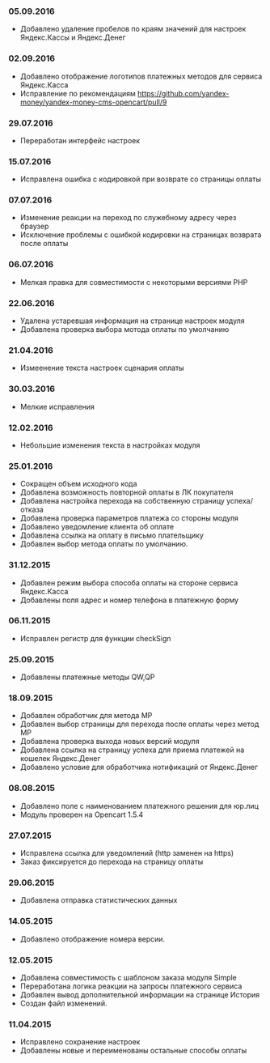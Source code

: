 ### 05.09.2016
* Добавлено удаление пробелов по краям значений для настроек Яндекс.Кассы и Яндекс.Денег

### 02.09.2016
* Добавлено отображение логотипов платежных методов для сервиса Яндекс.Касса
* Исправление по рекомендациям https://github.com/yandex-money/yandex-money-cms-opencart/pull/9

### 29.07.2016
* Переработан интерфейс настроек

### 15.07.2016
* Исправлена ошибка с кодировкой при возврате со страницы оплаты

### 07.07.2016
* Изменение реакции на переход по служебному адресу через браузер
* Исключение проблемы с ошибкой кодировки на страницах возврата после оплаты

### 06.07.2016
* Мелкая правка для совместимости с некоторыми версиями PHP

### 22.06.2016
* Удалена устаревшая информация на странице настроек модуля
* Добавлена проверка выбора мотода оплаты по умолчанию

### 21.04.2016
* Измеенение текста настроек сценария оплаты

### 30.03.2016
* Мелкие исправления

### 12.02.2016
* Небольшие изменения текста в настройках модуля

### 25.01.2016
* Сокращен объем исходного кода
* Добавлена возможность повторной оплаты в ЛК покупателя
* Добавлена настройка перехода на собственную страницу успеха/отказа
* Добавлена проверка параметров платежа со стороны модуля
* Добавлено уведомление клиента об оплате
* Добавлена ссылка на оплату в письмо плательщику 
* Добавлен выбор метода оплаты по умолчанию.

### 31.12.2015
* Добавлен режим выбора способа оплаты на стороне сервиса Яндекс.Касса
* Добавлены поля адрес и номер телефона в платежную форму

### 06.11.2015
* Исправлен регистр для функции checkSign 

### 25.09.2015
* Добавлены платежные методы QW,QP

### 18.09.2015
* Добавлен обработчик для метода MP
* Добавлен выбор страницы для перехода после оплаты через метод MP
* Добавлена проверка выхода новых версий модуля
* Добавлена ссылка на страницу успеха для приема платежей на кошелек Яндекс.Денег
* Добавлено условие для обработчика нотификаций от Яндекс.Денег

### 08.08.2015
* Добавлено поле с наименованием платежного решения для юр.лиц
* Модуль проверен на Opencart 1.5.4

### 27.07.2015
* Исправлена ссылка для уведомлений (http заменен на https)
* Заказ фиксируется до перехода на страницу оплаты

### 29.06.2015
* Добавлена отправка статистических данных

### 14.05.2015
* Добавлено отображение номера версии.

### 12.05.2015
* Добавлена совместимость с шаблоном заказа модуля Simple
* Переработана логика реакции на запросы платежного сервиса
* Добавлен вывод дополнительной информации на странице История
* Создан файл изменений.

### 11.04.2015
* Исправлено сохранение настроек
* Добавлены новые и переименованы остальные способы оплаты 